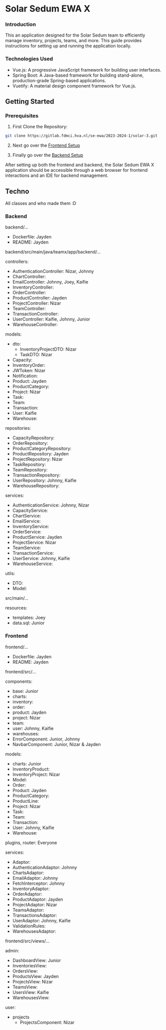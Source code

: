 # Solar Sedum EWA X
### Introduction
This an application designed for the Solar Sedum team to efficiently manage inventory, projects, teams, and more. 
This guide provides instructions for setting up and running the application locally.

### Technologies Used
- Vue.js: A progressive JavaScript framework for building user interfaces.
- Spring Boot: A Java-based framework for building stand-alone, production-grade Spring-based applications.
- Vuetify: A material design component framework for Vue.js.

## Getting Started

### Prerequisites

1. First Clone the Repository:
```bash
git clone https://gitlab.fdmci.hva.nl/se-ewa/2023-2024-1/solar-3.git
```

2. Next go over the [Frontend Setup](/frontend/README.md)

3. Finally go over the [Backend Setup](/backend/README.md)

After setting up both the frontend and backend, the Solar Sedum EWA X application should be accessible 
through a web browser for frontend interactions and an IDE for backend management.

## Techno
All classes and who made them :D

### Backend

backend/...

- Dockerfile: Jayden
- README: Jayden

backend/src/main/java/teamx/app/backend/...

controllers:
- AuthenticationController: Nizar, Johnny
- ChartController:
- EmailController: Johnny, Joey, Kaifie
- InventoryController:
- OrderController:
- ProductController: Jayden
- ProjectController: Nizar
- TeamController:
- TransactionController:
- UserController: Kaifie, Johnny, Junior
- WarehouseController:

models:
- dto:  
  - InventoryProjectDTO: Nizar
  - TaskDTO: Nizar
- Capacity:
- InventoryOrder:
- JWToken: Nizar
- Notification:
- Product: Jayden
- ProductCategory:
- Project: Nizar
- Task:
- Team:
- Transaction:
- User: Kaifie
- Warehouse:

repositories:
- CapacityRepository:
- OrderRepository:
- ProductCategoryRepository:
- ProductRepository: Jayden
- ProjectRepository: Nizar
- TaskRepository:
- TeamRepository:
- TransactionRepository:
- UserRepository: Johnny, Kaifie
- WarehouseRepository:

services:
- AuthenticationService: Johnny, Nizar
- CapacityService:
- ChartService:
- EmailService:
- InventoryService:
- OrderService:
- ProductService: Jayden
- ProjectService: Nizar
- TeamService:
- TransactionService:
- UserService: Johnny, Kaifie
- WarehouseService:

utils:
- DTO:
- Model:

src/main/...

resources:

- templates: Joey
- data.sql: Junior

### Frontend

frontend/...

- Dockerfile: Jayden
- README: Jayden

frontend/src/...

components:
- base: Junior
- charts: 
- inventory:
- order:
- product: Jayden
- project: Nizar
- team:
- user: Johnny, Kaifie
- warehouses:
- ErrorComponent: Junior, Johnny
- NavbarComponent: Junior, Nizar & Jayden

models:
- charts: Junior
- InventoryProduct:
- InventoryProject: Nizar
- Model:
- Order:
- Product: Jayden
- ProductCategory:
- ProductLine:
- Project: Nizar
- Task:
- Team:
- Transaction:
- User: Johnny, Kaifie
- Warehouse:

plugins, router: Everyone

services:
- Adaptor:
- AuthenticationAdaptor: Johnny
- ChartsAdaptor:
- EmailAdaptor: Johnny
- FetchInterceptor: Johnny
- InventoryAdaptor:
- OrderAdaptor:
- ProductAdaptor: Jayden
- ProjectAdaptor: Nizar
- TeamsAdaptor:
- TransactionsAdaptor:
- UserAdaptor: Johnny, Kaifie
- ValidationRules:
- WarehousesAdaptor:

frontend/src/views/...

admin:
- DashboardView: Junior
- InventoriesView:
- OrdersView:
- ProductsView: Jayden
- ProjectsView: Nizar
- TeamsView:
- UsersView: Kaifie
- WarehousesView:

user:
- projects
  - ProjectsComponent: Nizar
